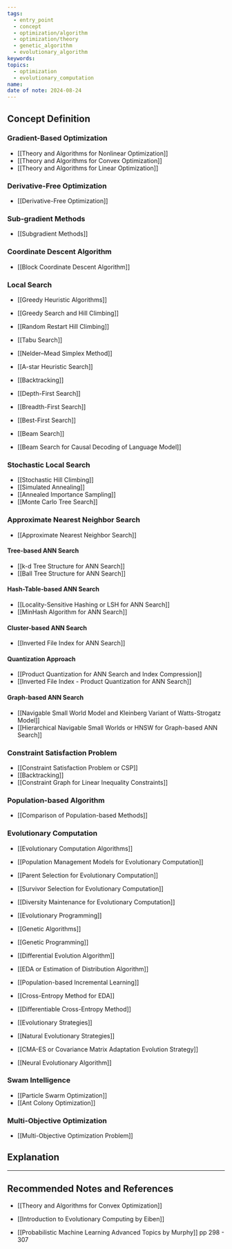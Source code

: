 ```yaml
---
tags:
  - entry_point
  - concept
  - optimization/algorithm
  - optimization/theory
  - genetic_algorithm
  - evolutionary_algorithm
keywords: 
topics:
  - optimization
  - evolutionary_computation
name: 
date of note: 2024-08-24
---
```


## Concept Definition

### Gradient-Based Optimization

- [[Theory and Algorithms for Nonlinear Optimization]]
- [[Theory and Algorithms for Convex Optimization]]
- [[Theory and Algorithms for Linear Optimization]]

### Derivative-Free Optimization

- [[Derivative-Free Optimization]]

### Sub-gradient Methods

- [[Subgradient Methods]]

### Coordinate Descent Algorithm

- [[Block Coordinate Descent Algorithm]]


### Local Search

- [[Greedy Heuristic Algorithms]]
- [[Greedy Search and Hill Climbing]]
- [[Random Restart Hill Climbing]]
- [[Tabu Search]]
- [[Nelder–Mead Simplex Method]]


- [[A-star Heuristic Search]]
- [[Backtracking]]
- [[Depth-First Search]]
- [[Breadth-First Search]]
- [[Best-First Search]]
- [[Beam Search]]
- [[Beam Search for Causal Decoding of Language Model]]

### Stochastic Local Search

- [[Stochastic Hill Climbing]]
- [[Simulated Annealing]]
- [[Annealed Importance Sampling]]
- [[Monte Carlo Tree Search]]

### Approximate Nearest Neighbor Search

- [[Approximate Nearest Neighbor Search]]

#### Tree-based ANN Search

- [[k-d Tree Structure for ANN Search]]
- [[Ball Tree Structure for ANN Search]]

#### Hash-Table-based ANN Search

- [[Locality-Sensitive Hashing or LSH for ANN Search]]
- [[MinHash Algorithm for ANN Search]]

#### Cluster-based ANN Search

- [[Inverted File Index for ANN Search]]

#### Quantization Approach 

- [[Product Quantization for ANN Search and Index Compression]]
- [[Inverted File Index - Product Quantization for ANN Search]]


#### Graph-based ANN Search

- [[Navigable Small World Model and Kleinberg Variant of Watts-Strogatz Model]]
- [[Hierarchical Navigable Small Worlds or HNSW for Graph-based ANN Search]]

### Constraint Satisfaction Problem

- [[Constraint Satisfaction Problem or CSP]]
- [[Backtracking]]
- [[Constraint Graph for Linear Inequality Constraints]]



### Population-based Algorithm

- [[Comparison of Population-based Methods]]

### Evolutionary Computation

- [[Evolutionary Computation Algorithms]]
- [[Population Management Models for Evolutionary Computation]]
- [[Parent Selection for Evolutionary Computation]]
- [[Survivor Selection for Evolutionary Computation]]
- [[Diversity Maintenance for Evolutionary Computation]]


- [[Evolutionary Programming]]
- [[Genetic Algorithms]]
- [[Genetic Programming]]
- [[Differential Evolution Algorithm]]

- [[EDA or Estimation of Distribution Algorithm]]
- [[Population-based Incremental Learning]]
- [[Cross-Entropy Method for EDA]]
- [[Differentiable Cross-Entropy Method]]

- [[Evolutionary Strategies]]
- [[Natural Evolutionary Strategies]]
- [[CMA-ES or Covariance Matrix Adaptation Evolution Strategy]]
- [[Neural Evolutionary Algorithm]]

### Swam Intelligence

- [[Particle Swarm Optimization]]
- [[Ant Colony Optimization]]

### Multi-Objective Optimization

- [[Multi-Objective Optimization Problem]]





## Explanation





-----------
##  Recommended Notes and References

- [[Theory and Algorithms for Convex Optimization]]

- [[Introduction to Evolutionary Computing by Eiben]]
- [[Probabilistic Machine Learning Advanced Topics by Murphy]] pp 298 - 307